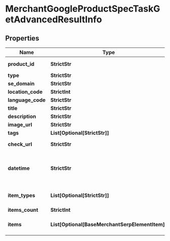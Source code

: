 # MerchantGoogleProductSpecTaskGetAdvancedResultInfo


## Properties

| Name | Type | Description | Notes |
|------------ | ------------- | ------------- | -------------|
**product_id** | **StrictStr** | product ID in a POST array<br>learn more about the parameter in this help center guide |[optional]|
**type** | **StrictStr** | type of element |[optional]|
**se_domain** | **StrictStr** | search engine domain in a POST array |[optional]|
**location_code** | **StrictInt** | location code in a POST array |[optional]|
**language_code** | **StrictStr** | language code in a POST array |[optional]|
**title** | **StrictStr** | title of the product |[optional]|
**description** | **StrictStr** | description of the product |[optional]|
**image_url** | **StrictStr** | URL of the product image |[optional]|
**tags** | **List[Optional[StrictStr]]** | tags of the product |[optional]|
**check_url** | **StrictStr** | direct URL to search engine results<br>you can use it to make sure that we provided accurate results |[optional]|
**datetime** | **StrictStr** | date and time when the result was received<br>in the format: “year-month-date:minutes:UTC_difference_hours:UTC_difference_minutes”<br>example:<br>2019-11-15 12:57:46 +00:00 |[optional]|
**item_types** | **List[Optional[StrictStr]]** | types of items found on the product specification page<br>possible item types:<br>shopping_specification |[optional]|
**items_count** | **StrictInt** | the number of results returned in the items array |[optional]|
**items** | **List[Optional[BaseMerchantSerpElementItem]]** | items on the product specification page<br>contains all product attributes and related data listed on the product specification page |[optional]|